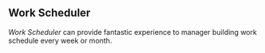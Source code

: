 ## Work Scheduler

*Work Scheduler* can provide fantastic experience to manager building work schedule every week or month.
